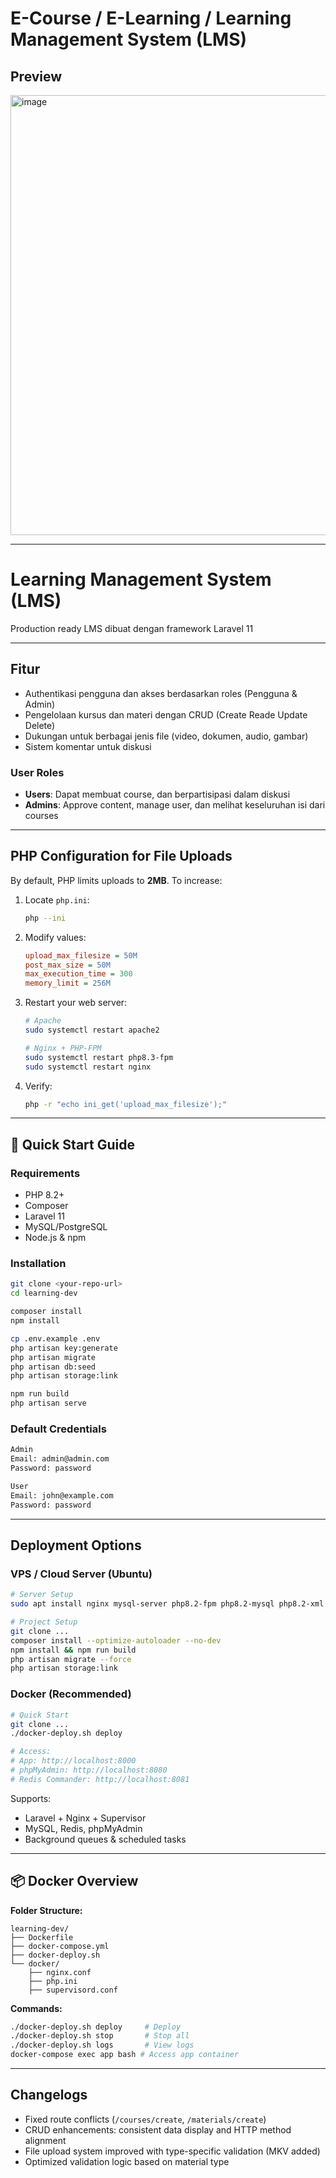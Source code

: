 # E-Course / E-Learning / Learning Management System (LMS)

## Preview
<img width="1278" height="704" alt="image" src="https://github.com/user-attachments/assets/a1c2ac90-e4e4-40d6-9b4c-fd8abd2bea41" />


---

# Learning Management System (LMS)

Production ready LMS dibuat dengan framework Laravel 11

---

## Fitur

* Authentikasi pengguna dan akses berdasarkan roles (Pengguna & Admin)
* Pengelolaan kursus dan materi dengan CRUD (Create Reade Update Delete)
* Dukungan untuk berbagai jenis file (video, dokumen, audio, gambar)
* Sistem komentar untuk diskusi

### User Roles

* **Users**: Dapat membuat course, dan berpartisipasi dalam diskusi 
* **Admins**: Approve content, manage user, dan melihat keseluruhan isi dari courses

---

## PHP Configuration for File Uploads

By default, PHP limits uploads to **2MB**. To increase:

1. Locate `php.ini`:

   ```bash
   php --ini
   ```

2. Modify values:

   ```ini
   upload_max_filesize = 50M
   post_max_size = 50M
   max_execution_time = 300
   memory_limit = 256M
   ```

3. Restart your web server:

   ```bash
   # Apache
   sudo systemctl restart apache2

   # Nginx + PHP-FPM
   sudo systemctl restart php8.3-fpm
   sudo systemctl restart nginx
   ```

4. Verify:

   ```bash
   php -r "echo ini_get('upload_max_filesize');"
   ```

---

## 🚀 Quick Start Guide

### Requirements

* PHP 8.2+
* Composer
* Laravel 11
* MySQL/PostgreSQL
* Node.js & npm

### Installation

```bash
git clone <your-repo-url>
cd learning-dev

composer install
npm install

cp .env.example .env
php artisan key:generate
php artisan migrate
php artisan db:seed
php artisan storage:link

npm run build
php artisan serve
```

### Default Credentials

```bash
Admin
Email: admin@admin.com
Password: password

User
Email: john@example.com
Password: password
```

---


## Deployment Options

###  VPS / Cloud Server (Ubuntu)

```bash
# Server Setup
sudo apt install nginx mysql-server php8.2-fpm php8.2-mysql php8.2-xml php8.2-zip php8.2-curl php8.2-mbstring -y

# Project Setup
git clone ...
composer install --optimize-autoloader --no-dev
npm install && npm run build
php artisan migrate --force
php artisan storage:link
```

### Docker (Recommended)

```bash
# Quick Start
git clone ...
./docker-deploy.sh deploy

# Access:
# App: http://localhost:8000
# phpMyAdmin: http://localhost:8080
# Redis Commander: http://localhost:8081
```

Supports:

* Laravel + Nginx + Supervisor
* MySQL, Redis, phpMyAdmin
* Background queues & scheduled tasks

---

## 📦 Docker Overview

**Folder Structure:**

```
learning-dev/
├── Dockerfile
├── docker-compose.yml
├── docker-deploy.sh
└── docker/
    ├── nginx.conf
    ├── php.ini
    ├── supervisord.conf
```

**Commands:**

```bash
./docker-deploy.sh deploy     # Deploy
./docker-deploy.sh stop       # Stop all
./docker-deploy.sh logs       # View logs
docker-compose exec app bash # Access app container
```

---

## Changelogs

* Fixed route conflicts (`/courses/create`, `/materials/create`)
* CRUD enhancements: consistent data display and HTTP method alignment
* File upload system improved with type-specific validation (MKV added)
* Optimized validation logic based on material type
